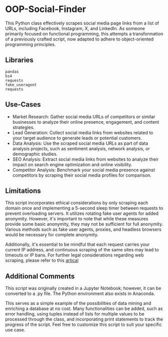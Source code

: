 # OOP-Social-Finder
This Python class effectively scrapes social media page links from a list of URLs, including Facebook, Instagram, X, and LinkedIn.
As someone primarily focused on functional programming, this attempts a transformation of a previously crafted script, now adapted to adhere to object-oriented programming principles.

## Libraries
    pandas
    bs4
    requests
    fake_useragent
    requests
    
## Use-Cases
* Market Research: Gather social media URLs of competitors or similar businesses to analyze their online presence, engagement, and content strategies.
* Lead Generation: Collect social media links from websites related to your target audience to generate leads or potential customers.
* Data Analysis: Use the scraped social media URLs as part of data analysis projects, such as sentiment analysis, network analysis, or demographic studies.
* SEO Analysis: Extract social media links from websites to analyze their impact on search engine optimization and online visibility.
* Competitor Analysis: Benchmark your social media presence against competitors by scraping their social media profiles for comparison.

## Limitations
This script incorporates ethical considerations by only scraping each domain once and implementing a 5-second sleep timer between requests to prevent overloading servers. It utilizes rotating fake user agents for added anonymity. However, it's important to note that while these measures provide some basic anonymity, they may not be sufficient for full anonymity. Various methods such as fake user agents, proxies, and headless browsers would be necessary for complete anonymity.

Additionally, it's essential to be mindful that each request carries your current IP address, and continuous scraping of the same sites may lead to timeouts or IP bans. For further legal considerations regarding web scraping, please refer to this  [artical](https://techcrunch.com/2022/04/18/web-scraping-legal-court/)

## Additional Comments
This script was originally created in a Jupyter Notebook; however, it can be converted to a .py file. The Python environment also exists in Anaconda.

This serves as a simple example of the possibilities of data mining and enriching a database at no cost. Many functionalities can be added, such as error handling, using tuples instead of lists for multiple values to be processed through the class, and incorporating print statements to track the progress of the script. Feel free to customize this script to suit your specific use case.
